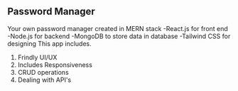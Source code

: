 ## Password Manager
Your own password manager created in MERN stack
-React.js for front end
-Node.js  for backend
-MongoDB to store data in database
-Tailwind CSS for designing
This app includes.
1. Frindly UI/UX
2. Includes Responsiveness
3. CRUD operations
4. Dealing with API's